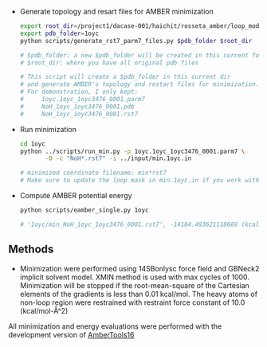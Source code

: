 - Generate topology and resart files for AMBER minimization

    ```bash
    export root_dir=/project1/dacase-001/haichit/rosseta_amber/loop_modeling/
    export pdb_folder=1oyc
    python scripts/generate_rst7_parm7_files.py $pdb_folder $root_dir

    # $pdb_folder: a new $pdb_folder will be created in this current folder
    # $root_dir: where you have all original pdb files

    # This script will create a $pdb_folder in this current dir
    # and generate AMBER's topology and restart files for minimization.
    # For demonstration, I only kept:
    #     1oyc.1oyc_1oyc3476_0001.parm7
    #     NoH_1oyc_1oyc3476_0001.pdb
    #     NoH_1oyc_1oyc3476_0001.rst7
    ```

- Run minimization
    
    ```bash
    cd 1oyc
    python ../scripts/run_min.py -p 1oyc.1oyc_1oyc3476_0001.parm7 \
           -O -c "NoH*.rst7" -i ../input/min.1oyc.in

    # minimized coordinate filename: min*rst7
    # Make sure to update the loop mask in min.1oyc.in if you work with another protein code
    ```

- Compute AMBER potential energy

    ```bash
    python scripts/eamber_single.py 1oyc

    # '1oyc/min_NoH_1oyc_1oyc3476_0001.rst7', -14104.493621118669 (kcal/mol)
    ```

Methods
-------
- Minimization were performed using 14SBonlysc force field and GBNeck2 implicit solvent model.
XMIN method is used with max cycles of 1000. Minimization will be stopped if the root-mean-square
of the Cartesian elements of the gradients is less than 0.01 kcal/mol. The heavy atoms of non-loop region were
restrained with restraint force constant of 10.0 (kcal/mol-Å^2)

All minimization and energy evaluations were performed with the development version of [AmberTools16](
http://ambermd.org/AmberTools16-get.html)
